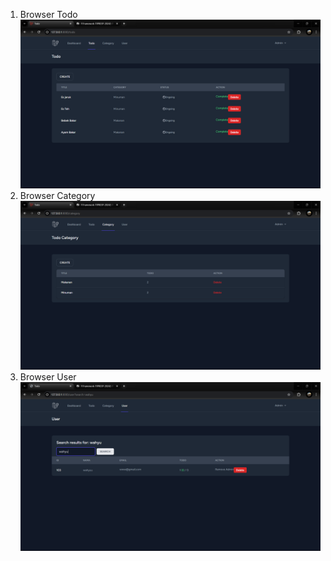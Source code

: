 1. Browser Todo
![alt text](<screenshot/ucp1/Screenshot 2025-05-15 000024.png>)
2. Browser Category
![alt text](<screenshot/ucp1/Screenshot 2025-05-14 235405.png>)
3. Browser User
![alt text](<screenshot/ucp1/Screenshot 2025-05-14 235347.png>)